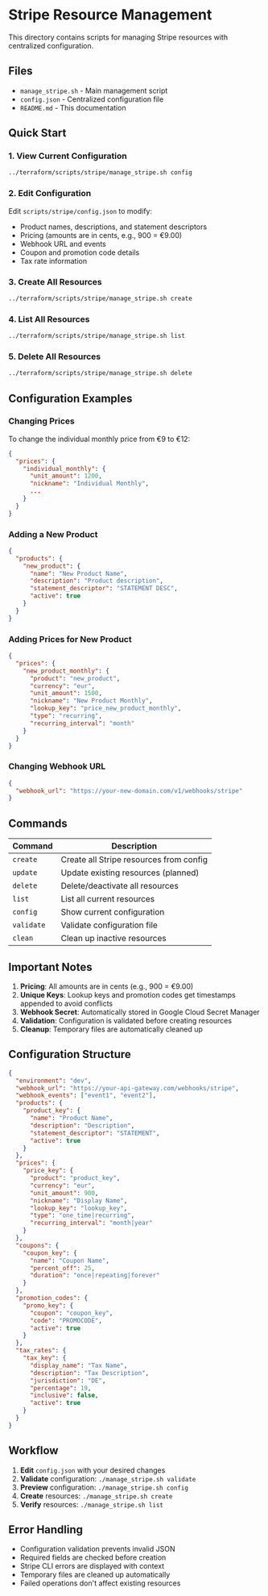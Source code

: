 # Stripe Resource Management

This directory contains scripts for managing Stripe resources with centralized configuration.

## Files

- `manage_stripe.sh` - Main management script
- `config.json` - Centralized configuration file
- `README.md` - This documentation

## Quick Start

### 1. View Current Configuration
```bash
../terraform/scripts/stripe/manage_stripe.sh config
```

### 2. Edit Configuration
Edit `scripts/stripe/config.json` to modify:
- Product names, descriptions, and statement descriptors
- Pricing (amounts are in cents, e.g., 900 = €9.00)
- Webhook URL and events
- Coupon and promotion code details
- Tax rate information

### 3. Create All Resources
```bash
../terraform/scripts/stripe/manage_stripe.sh create
```

### 4. List All Resources
```bash
../terraform/scripts/stripe/manage_stripe.sh list
```

### 5. Delete All Resources
```bash
../terraform/scripts/stripe/manage_stripe.sh delete
```

## Configuration Examples

### Changing Prices
To change the individual monthly price from €9 to €12:
```json
{
  "prices": {
    "individual_monthly": {
      "unit_amount": 1200,
      "nickname": "Individual Monthly",
      ...
    }
  }
}
```

### Adding a New Product
```json
{
  "products": {
    "new_product": {
      "name": "New Product Name",
      "description": "Product description",
      "statement_descriptor": "STATEMENT DESC",
      "active": true
    }
  }
}
```

### Adding Prices for New Product
```json
{
  "prices": {
    "new_product_monthly": {
      "product": "new_product",
      "currency": "eur",
      "unit_amount": 1500,
      "nickname": "New Product Monthly",
      "lookup_key": "price_new_product_monthly",
      "type": "recurring",
      "recurring_interval": "month"
    }
  }
}
```

### Changing Webhook URL
```json
{
  "webhook_url": "https://your-new-domain.com/v1/webhooks/stripe"
}
```

## Commands

| Command | Description |
|---------|-------------|
| `create` | Create all Stripe resources from config |
| `update` | Update existing resources (planned) |
| `delete` | Delete/deactivate all resources |
| `list` | List all current resources |
| `config` | Show current configuration |
| `validate` | Validate configuration file |
| `clean` | Clean up inactive resources |

## Important Notes

1. **Pricing**: All amounts are in cents (e.g., 900 = €9.00)
2. **Unique Keys**: Lookup keys and promotion codes get timestamps appended to avoid conflicts
3. **Webhook Secret**: Automatically stored in Google Cloud Secret Manager
4. **Validation**: Configuration is validated before creating resources
5. **Cleanup**: Temporary files are automatically cleaned up

## Configuration Structure

```json
{
  "environment": "dev",
  "webhook_url": "https://your-api-gateway.com/webhooks/stripe",
  "webhook_events": ["event1", "event2"],
  "products": {
    "product_key": {
      "name": "Product Name",
      "description": "Description",
      "statement_descriptor": "STATEMENT",
      "active": true
    }
  },
  "prices": {
    "price_key": {
      "product": "product_key",
      "currency": "eur",
      "unit_amount": 900,
      "nickname": "Display Name",
      "lookup_key": "lookup_key",
      "type": "one_time|recurring",
      "recurring_interval": "month|year"
    }
  },
  "coupons": {
    "coupon_key": {
      "name": "Coupon Name",
      "percent_off": 25,
      "duration": "once|repeating|forever"
    }
  },
  "promotion_codes": {
    "promo_key": {
      "coupon": "coupon_key",
      "code": "PROMOCODE",
      "active": true
    }
  },
  "tax_rates": {
    "tax_key": {
      "display_name": "Tax Name",
      "description": "Tax Description",
      "jurisdiction": "DE",
      "percentage": 19,
      "inclusive": false,
      "active": true
    }
  }
}
```

## Workflow

1. **Edit** `config.json` with your desired changes
2. **Validate** configuration: `./manage_stripe.sh validate`
3. **Preview** configuration: `./manage_stripe.sh config`
4. **Create** resources: `./manage_stripe.sh create`
5. **Verify** resources: `./manage_stripe.sh list`

## Error Handling

- Configuration validation prevents invalid JSON
- Required fields are checked before creation
- Stripe CLI errors are displayed with context
- Temporary files are cleaned up automatically
- Failed operations don't affect existing resources

